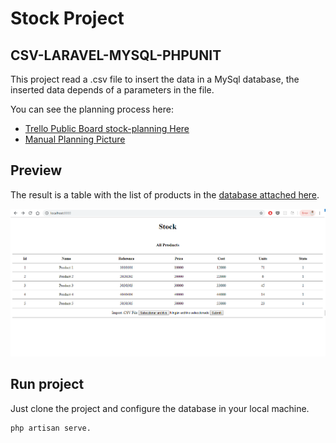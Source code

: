 # Stock Project
## CSV-LARAVEL-MYSQL-PHPUNIT
This project read a .csv file to insert the data in a MySql database, the inserted data depends of a parameters in the file.

You can see the planning process here:
* [Trello Public Board stock-planning Here](https://trello.com/b/j71daZfZ/stock-planning)
* [Manual Planning Picture](https://github.com/anabelisam/stock-CSV-LARAVEL-MYSQL/blob/develop/planning/planning.jpg)

## Preview
The result is a table with the list of products in the [database attached here](https://github.com/anabelisam/stock-CSV-LARAVEL-MYSQL/blob/master/planning/stock.sql).

<p align="center" max-width="300px"><img src="https://github.com/anabelisam/stock-CSV-LARAVEL-MYSQL/blob/develop/planning/view.PNG"></p>

## Run project
Just clone the project and configure the database in your local machine.

```bash
php artisan serve.
```
